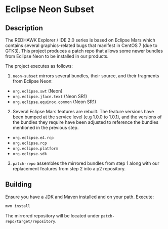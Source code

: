 # Eclipse Neon Subset

## Description

The REDHAWK Explorer / IDE 2.0 series is based on Eclipse Mars which contains several graphics-related bugs that manifest in CentOS 7 (due to GTK3). This project produces a patch repo that allows some newer bundles from Eclipse Neon to be installed in our products.

The project executes as follows:
1. `neon-subset` mirrors several bundles, their source, and their fragments from Eclipse Neon:
  * `org.eclipse.swt` (Neon)
  * `org.eclipse.jface.text` (Neon SR1)
  * `org.eclipse.equinox.common` (Neon SR1)
2. Several Eclipse Mars features are rebuilt. The feature versions have been bumped at the service level (e.g 1.0.0 to 1.0.1), and the versions of the bundles they require have been adjusted to reference the bundles mentioned in the previous step.
  * `org.eclipse.e4.rcp`
  * `org.eclipse.rcp`
  * `org.eclipse.platform`
  * `org.eclipse.sdk`
3. `patch-repo` assembles the mirrored bundles from step 1 along with our replacement features from step 2 into a p2 repository.

## Building

Ensure you have a JDK and Maven installed and on your path. Execute:

```bash
mvn install
```

The mirrored repository will be located under `patch-repo/target/repository`.

